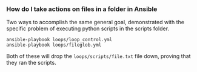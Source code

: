 ### How do I take actions on files in a folder in Ansible

Two ways to accomplish the same general goal, demonstrated with the specific
problem of executing python scripts in the scripts folder.

```
ansible-playbook loops/loop_control.yml
ansible-playbook loops/fileglob.yml
```

Both of these will drop the `loops/scripts/file.txt` file down, proving
that they ran the scripts.
